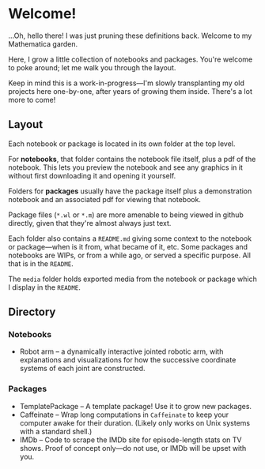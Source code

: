 # Welcome!

...Oh, hello there! I was just pruning these definitions back. Welcome to my Mathematica garden.

Here, I grow a little collection of notebooks and packages. You're welcome to poke around; let me walk you through the layout.

Keep in mind this is a work-in-progress—I'm slowly transplanting my old projects here one-by-one, after years of growing them inside. There's a lot more to come!

## Layout

Each notebook or package is located in its own folder at the top level.

For **notebooks**, that folder contains the notebook file itself, plus a pdf of the notebook. This lets you preview the notebook and see any graphics in it without first downloading it and opening it yourself.

Folders for **packages** usually have the package itself plus a demonstration notebook and an associated pdf for viewing that notebook.

Package files (`*.wl` or `*.m`) are more amenable to being viewed in github directly, given that they're almost always just text.

Each folder also contains a `README.md` giving some context to the notebook or package—when is it from, what became of it, etc. Some packages and notebooks are WIPs, or from a while ago, or served a specific purpose. All that is in the `README`.

The `media` folder holds exported media from the notebook or package which I display in the `README`.

## Directory

### Notebooks

* Robot arm – a dynamically interactive jointed robotic arm, with explanations and visualizations for how the successive coordinate systems of each joint are constructed.

### Packages

* TemplatePackage – A template package! Use it to grow new packages.
* Caffeinate – Wrap long computations in `Caffeinate` to keep your computer awake for their duration. (Likely only works on Unix systems with a standard shell.)
* IMDb – Code to scrape the IMDb site for episode-length stats on TV shows. Proof of concept only—do not use, or IMDb will be upset with you.
